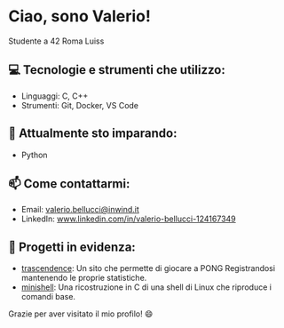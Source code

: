 # Ciao, sono Valerio! 

Studente a 42 Roma Luiss

## 💻 Tecnologie e strumenti che utilizzo:
- Linguaggi: C, C++
- Strumenti: Git, Docker, VS Code

## 🌱 Attualmente sto imparando:
- Python

## 📫 Come contattarmi:
- Email: valerio.bellucci@inwind.it
- LinkedIn: www.linkedin.com/in/valerio-bellucci-124167349

## 🚀 Progetti in evidenza:
- [trascendence](https://github.com/Spatentrider/ft_trascendence): Un sito che permette di giocare a PONG Registrandosi mantenendo le proprie statistiche.
- [minishell](https://github.com/Spatentrider/Minishell): Una ricostruzione in C di una shell di Linux che riproduce i comandi base.

Grazie per aver visitato il mio profilo! 😄

